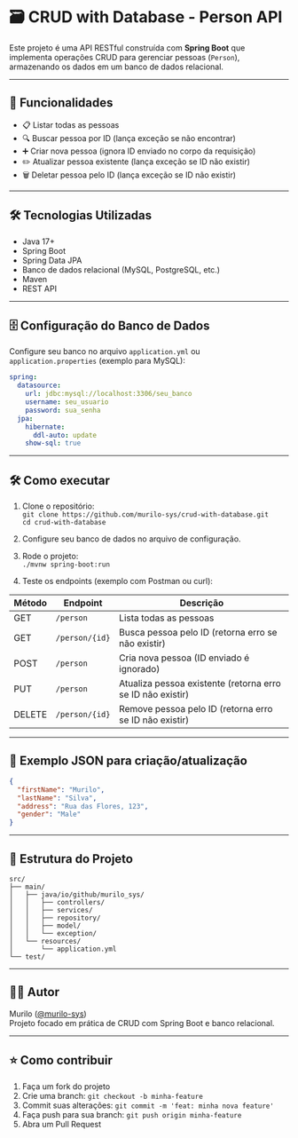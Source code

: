 # 🗃️ CRUD with Database - Person API

Este projeto é uma API RESTful construída com **Spring Boot** que implementa operações CRUD para gerenciar pessoas (`Person`), armazenando os dados em um banco de dados relacional.

---

## 🚀 Funcionalidades

- 📋 Listar todas as pessoas  
- 🔍 Buscar pessoa por ID (lança exceção se não encontrar)  
- ➕ Criar nova pessoa (ignora ID enviado no corpo da requisição)  
- ✏️ Atualizar pessoa existente (lança exceção se ID não existir)  
- 🗑️ Deletar pessoa pelo ID (lança exceção se ID não existir)  

---

## 🛠️ Tecnologias Utilizadas

- Java 17+  
- Spring Boot  
- Spring Data JPA  
- Banco de dados relacional (MySQL, PostgreSQL, etc.)  
- Maven  
- REST API  

---

## 🗄️ Configuração do Banco de Dados

Configure seu banco no arquivo `application.yml` ou `application.properties` (exemplo para MySQL):

```yaml
spring:
  datasource:
    url: jdbc:mysql://localhost:3306/seu_banco
    username: seu_usuario
    password: sua_senha
  jpa:
    hibernate:
      ddl-auto: update
    show-sql: true
```

---

## 🛠️ Como executar

1. Clone o repositório:  
`git clone https://github.com/murilo-sys/crud-with-database.git`  
`cd crud-with-database`

2. Configure seu banco de dados no arquivo de configuração.

3. Rode o projeto:  
`./mvnw spring-boot:run`

4. Teste os endpoints (exemplo com Postman ou curl):

| Método | Endpoint           | Descrição                                         |  
|--------|--------------------|--------------------------------------------------|  
| GET    | `/person`          | Lista todas as pessoas                            |  
| GET    | `/person/{id}`     | Busca pessoa pelo ID (retorna erro se não existir) |  
| POST   | `/person`          | Cria nova pessoa (ID enviado é ignorado)         |  
| PUT    | `/person`          | Atualiza pessoa existente (retorna erro se ID não existir) |  
| DELETE | `/person/{id}`     | Remove pessoa pelo ID (retorna erro se ID não existir) |  

---

## 📄 Exemplo JSON para criação/atualização

```json
{
  "firstName": "Murilo",
  "lastName": "Silva",
  "address": "Rua das Flores, 123",
  "gender": "Male"
}
```

---

## 📁 Estrutura do Projeto

```
src/
├── main/
│   ├── java/io/github/murilo_sys/
│   │   ├── controllers/
│   │   ├── services/
│   │   ├── repository/
│   │   ├── model/
│   │   └── exception/
│   └── resources/
│       └── application.yml
└── test/
```

---

## 👨‍💻 Autor

Murilo ([@murilo-sys](https://github.com/murilo-sys))  
Projeto focado em prática de CRUD com Spring Boot e banco relacional.

---

## ⭐ Como contribuir

1. Faça um fork do projeto  
2. Crie uma branch: `git checkout -b minha-feature`  
3. Commit suas alterações: `git commit -m 'feat: minha nova feature'`  
4. Faça push para sua branch: `git push origin minha-feature`  
5. Abra um Pull Request

